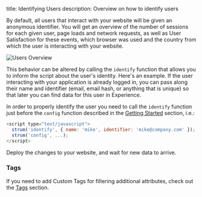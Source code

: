 title: Identifying Users
description: Overview on how to identify users

By default, all users that interact with your website will be given an anonymous identifier. You will get an overview of the number of sessions for each given user, page loads and network requests, as well as User Satisfaction for these events, which browser was used and the country from which the user is interacting with your website. 

<img
  class="content-modal-image"
  alt="Users Overview"
  src="../../images/experience/users.png"
  title="Users Overview"
/>

This behavior can be altered by calling the `identify` function that allows you to inform the script about the user's identity. Here's an example. If the user interacting with your application is already logged in, you can pass along their name and identifier (email, email hash, or anything that is unique) so that later you can find data for this user in Experience.

In order to properly identify the user you need to call the `identify` function just before the `config` function described in the [Getting Started](getting-started.md) section, i.e.:

```javascript
<script type="text/javascript">
  strum('identify', { name: 'mike', identifier: 'mike@company.com' });
  strum('config', ...);
</script>
```

Deploy the changes to your website, and wait for new data to arrive.

### Tags

If you need to add Custom Tags for filtering additional attributes, check out the [Tags](./tags) section.
